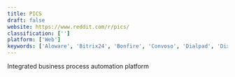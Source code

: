 ```yaml
---
title: PICS
draft: false 
website: https://www.reddit.com/r/pics/
classification: ['']
platform: ['Web']
keywords: ['Aloware', 'Bitrix24', 'Bonfire', 'Convoso', 'Dialpad', 'Dixa', 'FluentStream', 'Freshcaller', 'Gatekeeper', 'InfoFlo', 'Jive Voice', 'MightyCall', 'NICE inContact', 'Nextiva', 'PhoneBurner', 'Procurify', 'SpendMap', 'SutiProcure', 'TRADOGRAM', 'Tofino', 'VoIPstudio']
---
```

Integrated business process automation platform